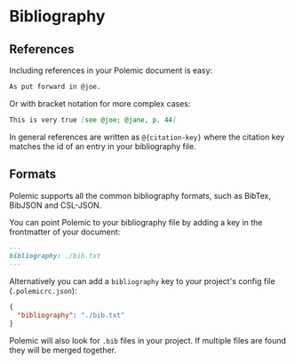 # Bibliography

## References

Including references in your Polemic document is easy:

```markdown
As put forward in @joe.
```
Or with bracket notation for more complex cases:

```markdown
This is very true [see @joe; @jane, p. 44]
```

In general references are written as `@{citation-key}` where the citation key
matches the id of an entry in your bibliography file.

## Formats

Polemic supports all the common bibliography formats, such as BibTex, BibJSON and CSL-JSON.

You can point Polemic to your bibliography file by adding a key in the frontmatter of your document:

```markdown
---
bibliography: ./bib.txt
---
```

Alternatively you can add a `bibliography` key to your project's config file (`.polemicrc.json`):

```json
{
  "bibliography": "./bib.txt"
}
```

Polemic will also look for `.bib` files in your project. If multiple files are found
they will be merged together.
